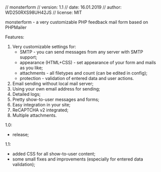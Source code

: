 // monsterform
// version: 1.1
// date: 16.01.2019
// author: WD250RXS98UH42JS
// license: MIT

monsterform - a very customizable PHP feedback mail form based on PHPMailer

Features:
1. Very customizable settings for:
   - SMTP - you can send messages from any server with SMTP support;
   - appearance (HTML+CSS) - set appearance of your form and mails as you like;
   - attachments - all filetypes and count (can be edited in config);
   - protection - validation of entered data and user actions.
2. Email sending without local mail server;
3. Using your own email address for sending;
4. Detailed logs;
5. Pretty show-to-user messages and forms;
6. Easy integration in your site;
7. ReCAPTCHA v2 integrated;
8. Multiple attachments.

1.0:
 - release;

1.1:
 - added CSS for all show-to-user content;
 - some small fixes and improvements (especially for entered data validation);
